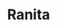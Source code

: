 ---
title: Ranita
date: 
draft: false

# descripcion
description : Dije de plata y nácar

materials: Plata 925

color: Plateado y rojo

dimensions: 1cm largo

code: 02-25-0693

type: "Dijes"

categories: []

price: $2.050,00

# Images
# first image will be shown in the product page
images:
  # - image: "images/path_to_image"
  # La ubicacion de las imagenes es imagenes/Dijes/Dijes.Nácar/02-25-0693-ranita
  - image: "./images/dijes/nácar/02-25-0693.JPG"
---